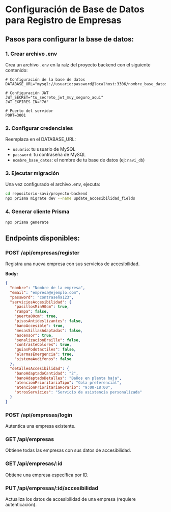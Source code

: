 # Configuración de Base de Datos para Registro de Empresas

## Pasos para configurar la base de datos:

### 1. Crear archivo .env
Crea un archivo `.env` en la raíz del proyecto backend con el siguiente contenido:

```env
# Configuración de la base de datos
DATABASE_URL="mysql://usuario:password@localhost:3306/nombre_base_datos"

# Configuración JWT
JWT_SECRET="tu_secreto_jwt_muy_seguro_aqui"
JWT_EXPIRES_IN="7d"

# Puerto del servidor
PORT=3001
```

### 2. Configurar credenciales
Reemplaza en el DATABASE_URL:
- `usuario`: tu usuario de MySQL
- `password`: tu contraseña de MySQL  
- `nombre_base_datos`: el nombre de tu base de datos (ej: `navi_db`)

### 3. Ejecutar migración
Una vez configurado el archivo .env, ejecuta:

```bash
cd repositorio-savi/proyecto-backend
npx prisma migrate dev --name update_accesibilidad_fields
```

### 4. Generar cliente Prisma
```bash
npx prisma generate
```

## Endpoints disponibles:

### POST /api/empresas/register
Registra una nueva empresa con sus servicios de accesibilidad.

**Body:**
```json
{
  "nombre": "Nombre de la empresa",
  "email": "empresa@ejemplo.com",
  "password": "contraseña123",
  "serviciosAccesibilidad": {
    "pasillosMin90cm": true,
    "rampa": false,
    "puerta80cm": true,
    "pisosAntideslizantes": false,
    "banoAccesible": true,
    "mesasSillasAdaptadas": false,
    "ascensor": true,
    "senalizacionBraille": false,
    "contrasteColores": true,
    "guiasPodotactiles": false,
    "alarmasEmergencia": true,
    "sistemaAudifonos": false
  },
  "detallesAccesibilidad": {
    "banoAdaptadoCantidad": "2",
    "banoAdaptadoDetalles": "Baños en planta baja",
    "atencionPrioritariaTipo": "Cola preferencial",
    "atencionPrioritariaHorario": "9:00-18:00",
    "otrosServicios": "Servicio de asistencia personalizada"
  }
}
```

### POST /api/empresas/login
Autentica una empresa existente.

### GET /api/empresas
Obtiene todas las empresas con sus datos de accesibilidad.

### GET /api/empresas/:id
Obtiene una empresa específica por ID.

### PUT /api/empresas/:id/accesibilidad
Actualiza los datos de accesibilidad de una empresa (requiere autenticación).
